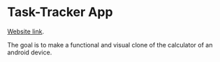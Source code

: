# Task-Tracker App

 [Website link](https://halilibrahimcelik.github.io/Calculator-android/).

The goal is to make a functional and visual clone of the calculator of an android device. 
